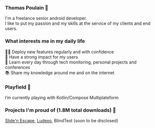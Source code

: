 ### Thomas Poulain 🐴
I'm a freelance senior android developer.<br>
I like to put my passion and my skills at the service of my clients and end users.

### What interests me in my daily life
  🧘‍♂️ Deploy new features regularly and with confidence<br>
  🎯 Have a strong impact for my users<br>
  🧠 Learn every day through tech monitoring, personal projects and conferences<br>
  📚 Share my knowledge around me and on the internet<br>

### Playfield 🌱 
I’m currently playing with Kotlin/Compose Multiplateform 

### Projects I'm proud of (1.8M total downloads) 🔭 
[Slide'n Escape](https://github.com/thomaspoulainconsulting/Slide-n-Escape), 
[Ludexo](https://github.com/thomaspoulainconsulting/Ludexo), BlindTest (soon to be disclosed)
